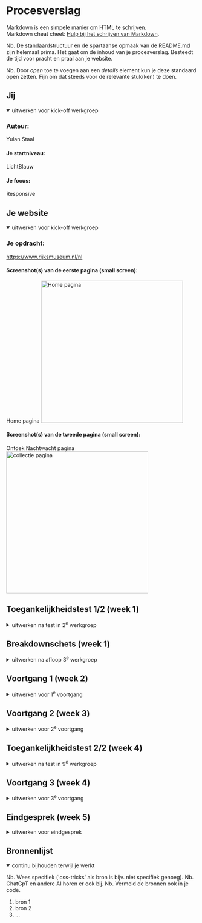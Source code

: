# Procesverslag
Markdown is een simpele manier om HTML te schrijven.  
Markdown cheat cheet: [Hulp bij het schrijven van Markdown](https://github.com/adam-p/markdown-here/wiki/Markdown-Cheatsheet).

Nb. De standaardstructuur en de spartaanse opmaak van de README.md zijn helemaal prima. Het gaat om de inhoud van je procesverslag. Besteedt de tijd voor pracht en praal aan je website.

Nb. Door *open* toe te voegen aan een *details* element kun je deze standaard open zetten. Fijn om dat steeds voor de relevante stuk(ken) te doen.





## Jij

<details open>
  <summary>uitwerken voor kick-off werkgroep</summary>

  ### Auteur:
  Yulan Staal

  #### Je startniveau:
  LichtBlauw

  #### Je focus:
  Responsive
 
</details>





## Je website

<details open>
  <summary>uitwerken voor kick-off werkgroep</summary>

  ### Je opdracht:
 https://www.rijksmuseum.nl/nl

  #### Screenshot(s) van de eerste pagina (small screen): 
  Home pagina
  <img src="readme-images/Rijks-Home.PNG" width="375px" alt="Home pagina">

  #### Screenshot(s) van de tweede pagina (small screen):
  Ontdek Nachtwacht pagina
  <img src="readme-images/Rijks-ontdek.PNG" width="375px" alt="collectie pagina">
 
</details>



## Toegankelijkheidstest 1/2 (week 1)

<details>
  <summary>uitwerken na test in 2<sup>e</sup> werkgroep</summary>

  ### Bevindingen
  Ik ben door de Rijksmuseum site gegaan en heb de screenreader hierop getest. Ik heb verschillende dingen getest. Zo heb ik gekeken wat er zou gebeuren als ik de voice over gewoon     zou laten voorlezen, ook heb ik geprobeerd om met mijn toetsenbord te navigeren en ook met behulp van mijn muis. Ik ben tot de volgende bevindingen gekomen:

  - Je kunt door de site heen scrollen door gebruik te maken van de spatie knop.
  - Met de tab kun je door de website navigeren, dit werkt niet overal even goed.
  - Goede hieracrhie van h1, h2 etc..
  - Niet overal gebruik gemaakt van goede alt teksten bij images.

</details>



## Breakdownschets (week 1)

<details>
  <summary>uitwerken na afloop 3<sup>e</sup> werkgroep</summary>

  ### de hele Home pagina: ![Frontend breakdownschetsen_Tekengebied 1](https://github.com/user-attachments/assets/d4576b88-c20e-4859-b295-501c48a715f5)
![Frontend breakdownschetsen_Tekengebied 1 2](https://github.com/user-attachments/assets/0d0da289-db6d-4c4a-a8c2-55a9e18c4d16)

  <img src="readme-images/dummy-plaatje.jpg" width="375px" alt="breakdown van de hele pagina">

  ### Uitgeklapte menu: 
  <img src="readme-images/dummy-plaatje.jpg" width="375px" alt="breakdown van een dynamisch deel">

  ### Collectie pagina: 
  <img src="readme-images/dummy-plaatje.jpg" width="375px" alt="breakdown van nog een dynamisch deel">

</details>



## Voortgang 1 (week 2)

<details>
  <summary>uitwerken voor 1<sup>e</sup> voortgang</summary>

  ### Stand van zaken
  hier dit ging goed & dit was lastig (neem ook screenshots op van delen van je website en code)


  ### Agenda voor meeting
  samen met je groepje opstellen

  | Kyra                     | Pleuni            | Yulan                      | Tamara        |
  | ---                      | ---               | ---                        | ---           |
  | Flex of grid gebruiken   | :nth-of-type      | H1 in het midden krijgen   | en dan ik dat |


  ### Verslag van meeting
  hier na afloop snel de uitkomsten van de meeting vastleggen

  - Ik weet nu hoe ik mijn h1 in het midden krijg
  - Gebruik maken van aria-label
  - Font maken met @font face

</details>




## Voortgang 2 (week 3)

<details>
  <summary>uitwerken voor 2<sup>e</sup> voortgang</summary>

  ### Stand van zaken
  hier dit ging goed & dit was lastig (neem ook screenshots op van delen van je website en code)


  ### Agenda voor meeting
  samen met je groepje opstellen

  | Pleuni                       | Kyra                   | Yulan          | Tamara           |
  | ---                          | ---                    | ---            | ---              |
  | Wat ipv classes gebruiken    | 3 style css bestanden  | h3 verbergen   |                  |


  ### Verslag van meeting
  hier na afloop snel de uitkomsten van de meeting vastleggen

  - Visually hidden gebruiken om elemenen onzichtbaar maken --> mijn h3
  - 3 css bestanden maken, 1 voor debasis style: root, fonts etc en 2 losse voor beide pagina's

</details>





## Toegankelijkheidstest 2/2 (week 4)

<details>
  <summary>uitwerken na test in 9<sup>e</sup> werkgroep</summary>

  ### Bevindingen
  Lijst met je bevindingen die in de test naar voren kwamen (geef ook aan wat er verbeterd is):

</details>





## Voortgang 3 (week 4)

<details>
  <summary>uitwerken voor 3<sup>e</sup> voortgang</summary>

  ### Stand van zaken
  hier dit ging goed & dit was lastig (neem ook screenshots op van delen van je website en code)


  ### Agenda voor meeting
  samen met je groepje opstellen
  
  | Kyra           | Pleuni                    | Yulan              | Tamara           |
  | ---            | ---                       | ---                | ---              |
  | Grid area      | Opstelling van slider     | Light/dark mode    | Afwezig          |
  | @media query   | Clamp font size           | Hoe werkt Grid     |                  |

  ### Verslag van meeting
  hier na afloop snel de uitkomsten van de meeting vastleggen

  - Weet nu hoe je light / dark mode toevoegt en hoe je daar buttons biij kunt maken
  - Duidelijker hoe media query's werken
  - Grid area in 1 regel ipv los grid-row-start grid-column-start etc. (Wel makkelijker voor mij om los uit te schrijven hihi)

</details>





## Eindgesprek (week 5)

<details>
  <summary>uitwerken voor eindgesprek</summary>

  ### Je uitkomst - karakteristiek screenshots:
  <img src="readme-images/dummy-plaatje.jpg" width="375px" alt="uitomst opdracht 1">


  ### Dit ging goed/Heb ik geleerd: 
  Korte omschrijving met plaatjes

  <img src="readme-images/dummy-plaatje.jpg" width="375px" alt="top">


  ### Dit was lastig/Is niet gelukt:
  Korte omschrijving met plaatjes

  <img src="readme-images/dummy-plaatje.jpg" width="375px" alt="bummer">
</details>





## Bronnenlijst

<details open>
  <summary>continu bijhouden terwijl je werkt</summary>

  Nb. Wees specifiek ('css-tricks' als bron is bijv. niet specifiek genoeg). 
  Nb. ChatGpT en andere AI horen er ook bij.
  Nb. Vermeld de bronnen ook in je code.

  1. bron 1
  2. bron 2
  3. ...

</details>
